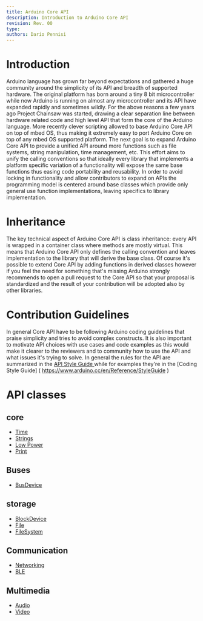 ```yaml
---
title: Arduino Core API
description: Introduction to Arduino Core API
revision: Rev. 00
type: 
authors: Dario Pennisi
---
```


# Introduction
Arduino language has grown far beyond expectations and gathered a huge community around the simplicity of its API and breadth of supported hardware.
The original platform has born around a tiny 8 bit microcontroller while now Arduino is running on almost any microcontroller and its API have expanded rapidly and sometimes wildly.
For the above reasons a few years ago Project Chainsaw was started, drawing a clear separation line between hardware related code and high level API that form the core of the Arduino language.
More recently clever scripting allowed to base Arduino Core API on top of mbed OS, thus making it extremely easy to port Arduino Core on top of any mbed OS supported platform.
The next goal is to expand Arduino Core API to provide a unified API around more functions such as file systems, string manipulation, time management, etc. 
This effort aims to unify the calling conventions so that ideally every library that implements a platform specific variation of a functionality will expose the same base functions thus easing code portability and reusability.
In order to avoid locking in functionality and allow contributors to expand on APIs the programming model is centered around base classes which provide only general use function implementations, leaving specifics to library implementation.

# Inheritance
The key technical aspect of Arduino Core API is class inheritance: every API is wrapped in a container class where methods are mostly virtual. This means that Arduino Core API only defines the calling convention and leaves implementation to the library that will derive the base class.
Of course it's possible to extend Core API by adding functions in derived classes however if you feel the need for something that's missing Arduino strongly recommends to open a pull request to the Core API so that your proposal is standardized and the result of your contribution will be adopted also by other libraries.

# Contribution Guidelines
In general Core API have to be following Arduino coding guidelines that praise simplicity and tries to avoid complex constructs. It is also important to motivate API choices with use cases and code examples as this would make it clearer to the reviewers and to community how to use the API and what issues it's trying to solve.
In general the rules for the API are summarized in the [ API Style Guide ]( https://www.arduino.cc/en/Reference/APIStyleGuide ) while for examples they're in the [Coding Style Guide] (
https://www.arduino.cc/en/Reference/StyleGuide )

# API classes

## core
* [Time](API/time.md)
* [Strings](API/strings.md)
* [Low Power](API/lowpower.md)
* [Print](API/print.md)

## Buses
* [BusDevice](API/busdevice.md)

## storage
* [BlockDevice](API/blockdevice.md)
* [File](API/file.md)
* [FileSystem](API/filesystem.md)

## Communication
* [Networking](API/networking.md)
* [BLE](API/ble.md)

## Multimedia
* [Audio](API/audio.md)
* [Video](API/video.md)
